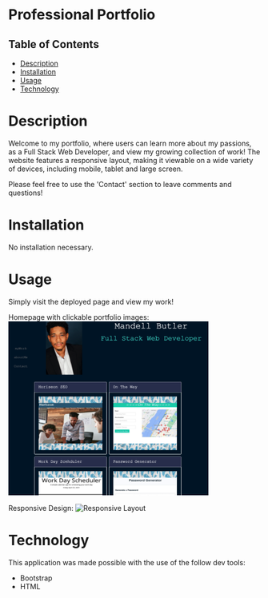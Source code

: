 # Professional Portfolio

## Table of Contents
- [Description](#description)
- [Installation](#installation)
- [Usage](#usage)
- [Technology](#technology)


# Description
Welcome to my portfolio, where users can learn more about my passions, as a Full Stack Web Developer, and view my growing collection of work! The website features a responsive layout, making it viewable on a wide variety of devices, including mobile, tablet and large screen. 

Please feel free to use the 'Contact' section to leave comments and questions!


# Installation
No installation necessary.




# Usage
Simply visit the deployed page and view my work!


Homepage with clickable portfolio images:
<img src="/assets/images/homepage.png" width="400">


Responsive Design:
![Responsive Layout](./assets/gifs/demo.gif)






# Technology
This application was made possible with the use of the follow dev tools:
* Bootstrap
* HTML
